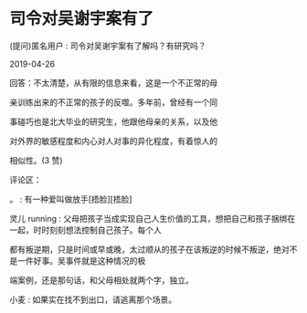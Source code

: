 # 司令对吴谢宇案有了

(提问)匿名用户 : 司令对吴谢宇案有了解吗？有研究吗？

2019-04-26

回答：不太清楚，从有限的信息来看，这是一个不正常的母

亲训练出来的不正常的孩子的反噬。多年前，曾经有一个同

事碰巧也是北大毕业的研究生，他跟他母亲的关系，以及他

对外界的敏感程度和内心对人对事的异化程度，有着惊人的

相似性。(3 赞)

评论区：

。 : 有一种爱叫做放手[捂脸][捂脸]

灵儿 running : 父母把孩子当成实现自己人生价值的工具，想把自己和孩子捆绑在一起，时时刻刻想法控制自己孩子。每个人

都有叛逆期，只是时间或早或晚，太过顺从的孩子在该叛逆的时候不叛逆，绝对不是一件好事。吴事件就是这种情况的极

端案例，还是那句话，和父母相处就两个字，独立。

小麦 : 如果实在找不到出口，请逃离那个场景。